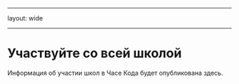 * * *

layout: wide

* * *

# Участвуйте со всей школой

Информация об участии школ в Часе Кода будет опубликована здесь.
